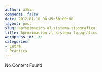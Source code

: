 ```yaml
---
author: admin
comments: false
date: 2012-01-10 00:49:30+00:00
layout: post
slug: aproximacion-al-sistema-tipografico
title: Aproximación al sistema tipográfico
wordpress_id: 135
categories:
- Letra
- Práctica
---
```


No Content Found
